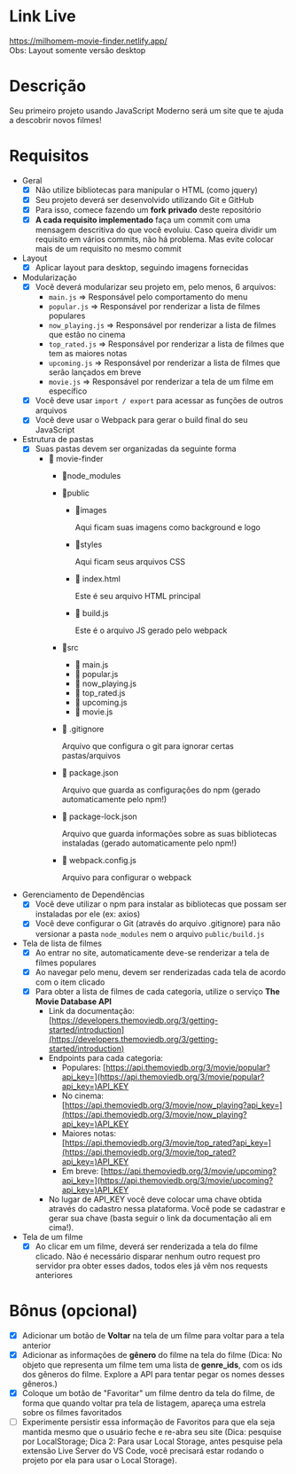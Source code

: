 # Link Live

https://milhomem-movie-finder.netlify.app/ <br>
Obs: Layout somente versão desktop

# Descrição

Seu primeiro projeto usando JavaScript Moderno será um site que te ajuda a descobrir novos filmes!

# Requisitos

- Geral
    - [x]  Não utilize bibliotecas para manipular o HTML (como jquery)
    - [x]  Seu projeto deverá ser desenvolvido utilizando Git e GitHub
    - [x]  Para isso, comece fazendo um **fork** **privado** deste repositório
    - [x]  **A cada requisito implementado** faça um commit com uma mensagem descritiva do que você evoluiu. Caso queira dividir um requisito em vários commits, não há problema. Mas evite colocar mais de um requisito no mesmo commit
- Layout
    - [x]  Aplicar layout para desktop, seguindo imagens fornecidas
- Modularização
    - [x]  Você deverá modularizar seu projeto em, pelo menos, 6 arquivos:
        - `main.js` ⇒ Responsável pelo comportamento do menu
        - `popular.js` ⇒ Responsável por renderizar a lista de filmes populares
        - `now_playing.js` ⇒ Responsável por renderizar a lista de filmes que estão no cinema
        - `top_rated.js` ⇒ Responsável por renderizar a lista de filmes que tem as maiores notas
        - `upcoming.js` ⇒ Responsável por renderizar a lista de filmes que serão lançados em breve
        - `movie.js` ⇒ Responsável por renderizar a tela de um filme em específico
    - [x]  Você deve usar `import / export` para acessar as funções de outros arquivos
    - [x]  Você deve usar o Webpack para gerar o build final do seu JavaScript
- Estrutura de pastas
    - [x]  Suas pastas devem ser organizadas da seguinte forma
        - 📁 movie-finder
            - 📁node_modules
            - 📁public
                - 📁images

                    Aqui ficam suas imagens como background e logo

                - 📁styles

                    Aqui ficam seus arquivos CSS

                - 📄 index.html

                    Este é seu arquivo HTML principal

                - 📄 build.js

                    Este é o arquivo JS gerado pelo webpack

            - 📁src
                - 📄 main.js
                - 📄 popular.js
                - 📄 now_playing.js
                - 📄 top_rated.js
                - 📄 upcoming.js
                - 📄 movie.js
            - 📄 .gitignore

                Arquivo que configura o git para ignorar certas pastas/arquivos

            - 📄 package.json

                Arquivo que guarda as configurações do npm (gerado automaticamente pelo npm!)

            - 📄 package-lock.json

                Arquivo que guarda informações sobre as suas bibliotecas instaladas (gerado automaticamente pelo npm!)

            - 📄 webpack.config.js

                Arquivo para configurar o webpack

- Gerenciamento de Dependências
    - [x]  Você deve utilizar o npm para instalar as bibliotecas que possam ser instaladas por ele (ex: axios)
    - [x]  Você deve configurar o Git (através do arquivo .gitignore) para não versionar a pasta `node_modules` nem o arquivo `public/build.js`
- Tela de lista de filmes
    - [x]  Ao entrar no site, automaticamente deve-se renderizar a tela de filmes populares
    - [x]  Ao navegar pelo menu, devem ser renderizadas cada tela de acordo com o item clicado
    - [x]  Para obter a lista de filmes de cada categoria, utilize o serviço **The Movie Database API**
        - Link da documentação: [https://developers.themoviedb.org/3/getting-started/introduction](https://developers.themoviedb.org/3/getting-started/introduction)
        - Endpoints para cada categoria:
            - Populares: [https://api.themoviedb.org/3/movie/popular?api_key=](https://api.themoviedb.org/3/movie/popular?api_key=)API_KEY
            - No cinema: [https://api.themoviedb.org/3/movie/now_playing?api_key=](https://api.themoviedb.org/3/movie/now_playing?api_key=)API_KEY
            - Maiores notas: [https://api.themoviedb.org/3/movie/top_rated?api_key=](https://api.themoviedb.org/3/movie/top_rated?api_key=)API_KEY
            - Em breve: [https://api.themoviedb.org/3/movie/upcoming?api_key=](https://api.themoviedb.org/3/movie/upcoming?api_key=)API_KEY
        - No lugar de API_KEY você deve colocar uma chave obtida através do cadastro nessa plataforma. Você pode se cadastrar e gerar sua chave (basta seguir o link da documentação ali em cima!).

- Tela de um filme
    - [x]  Ao clicar em um filme, deverá ser renderizada a tela do filme clicado. Não é necessário disparar nenhum outro request pro servidor pra obter esses dados, todos eles já vêm nos requests anteriores

# Bônus (opcional)

- [x]  Adicionar um botão de **Voltar** na tela de um filme para voltar para a tela anterior
- [x]  Adicionar as informações de **gênero** do filme na tela do filme (Dica: No objeto que representa um filme tem uma lista de **genre_ids**, com os ids dos gêneros do filme. Explore a API para tentar pegar os nomes desses gêneros.)
- [x]  Coloque um botão de "Favoritar" um filme dentro da tela do filme, de forma que quando voltar pra tela de listagem, apareça uma estrela sobre os filmes favoritados
- [ ]  Experimente persistir essa informação de Favoritos para que ela seja mantida mesmo que o usuário feche e re-abra seu site (Dica: pesquise por LocalStorage; Dica 2: Para usar Local Storage, antes pesquise pela extensão Live Server do VS Code, você precisará estar rodando o projeto por ela para usar o Local Storage).
